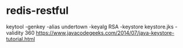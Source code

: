 # redis-restful

keytool -genkey -alias undertown -keyalg RSA -keystore keystore.jks -validity 360
https://www.javacodegeeks.com/2014/07/java-keystore-tutorial.html
